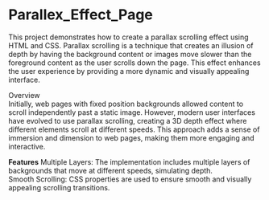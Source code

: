 # Parallex_Effect_Page
This project demonstrates how to create a parallax scrolling effect using HTML and CSS. Parallax scrolling is a technique that creates an illusion of depth by having the background content or images move slower than the foreground content as the user scrolls down the page. This effect enhances the user experience by providing a more dynamic and visually appealing interface.

Overview</br>
Initially, web pages with fixed position backgrounds allowed content to scroll independently past a static image. However, modern user interfaces have evolved to use parallax scrolling, creating a 3D depth effect where different elements scroll at different speeds. This approach adds a sense of immersion and dimension to web pages, making them more engaging and interactive.

<b>Features</b>
Multiple Layers: The implementation includes multiple layers of backgrounds that move at different speeds, simulating depth.</br>
Smooth Scrolling: CSS properties are used to ensure smooth and visually appealing scrolling transitions.
